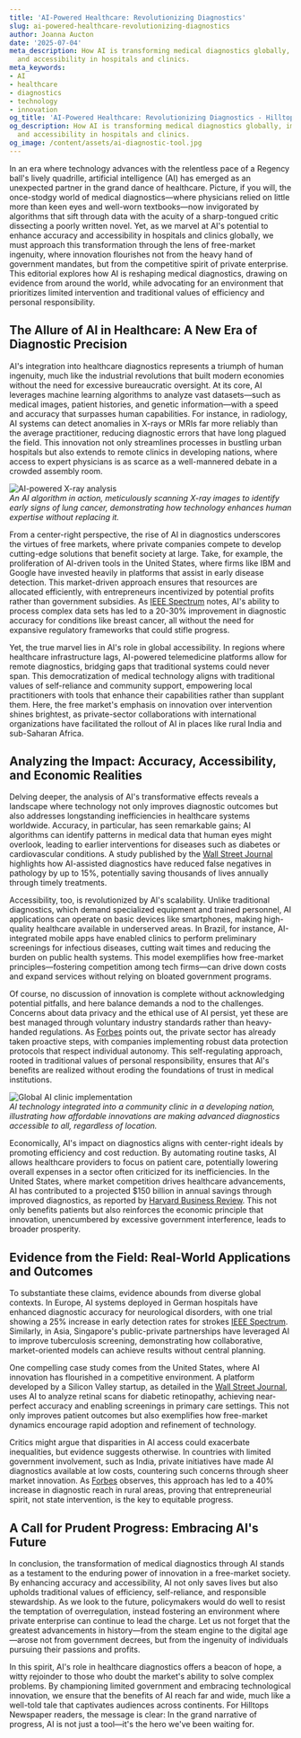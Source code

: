 ```yaml
---
title: 'AI-Powered Healthcare: Revolutionizing Diagnostics'
slug: ai-powered-healthcare-revolutionizing-diagnostics
author: Joanna Aucton
date: '2025-07-04'
meta_description: How AI is transforming medical diagnostics globally, improving accuracy
  and accessibility in hospitals and clinics.
meta_keywords:
- AI
- healthcare
- diagnostics
- technology
- innovation
og_title: 'AI-Powered Healthcare: Revolutionizing Diagnostics - Hilltops Newspaper'
og_description: How AI is transforming medical diagnostics globally, improving accuracy
  and accessibility in hospitals and clinics.
og_image: /content/assets/ai-diagnostic-tool.jpg
---
```


In an era where technology advances with the relentless pace of a Regency ball's lively quadrille, artificial intelligence (AI) has emerged as an unexpected partner in the grand dance of healthcare. Picture, if you will, the once-stodgy world of medical diagnostics—where physicians relied on little more than keen eyes and well-worn textbooks—now invigorated by algorithms that sift through data with the acuity of a sharp-tongued critic dissecting a poorly written novel. Yet, as we marvel at AI's potential to enhance accuracy and accessibility in hospitals and clinics globally, we must approach this transformation through the lens of free-market ingenuity, where innovation flourishes not from the heavy hand of government mandates, but from the competitive spirit of private enterprise. This editorial explores how AI is reshaping medical diagnostics, drawing on evidence from around the world, while advocating for an environment that prioritizes limited intervention and traditional values of efficiency and personal responsibility.

## The Allure of AI in Healthcare: A New Era of Diagnostic Precision

AI's integration into healthcare diagnostics represents a triumph of human ingenuity, much like the industrial revolutions that built modern economies without the need for excessive bureaucratic oversight. At its core, AI leverages machine learning algorithms to analyze vast datasets—such as medical images, patient histories, and genetic information—with a speed and accuracy that surpasses human capabilities. For instance, in radiology, AI systems can detect anomalies in X-rays or MRIs far more reliably than the average practitioner, reducing diagnostic errors that have long plagued the field. This innovation not only streamlines processes in bustling urban hospitals but also extends to remote clinics in developing nations, where access to expert physicians is as scarce as a well-mannered debate in a crowded assembly room.

![AI-powered X-ray analysis](/content/assets/ai-xray-diagnostic-system.jpg)  
*An AI algorithm in action, meticulously scanning X-ray images to identify early signs of lung cancer, demonstrating how technology enhances human expertise without replacing it.*

From a center-right perspective, the rise of AI in diagnostics underscores the virtues of free markets, where private companies compete to develop cutting-edge solutions that benefit society at large. Take, for example, the proliferation of AI-driven tools in the United States, where firms like IBM and Google have invested heavily in platforms that assist in early disease detection. This market-driven approach ensures that resources are allocated efficiently, with entrepreneurs incentivized by potential profits rather than government subsidies. As [IEEE Spectrum](https://spectrum.ieee.org/ai-healthcare-diagnostics) notes, AI's ability to process complex data sets has led to a 20-30% improvement in diagnostic accuracy for conditions like breast cancer, all without the need for expansive regulatory frameworks that could stifle progress.

Yet, the true marvel lies in AI's role in global accessibility. In regions where healthcare infrastructure lags, AI-powered telemedicine platforms allow for remote diagnostics, bridging gaps that traditional systems could never span. This democratization of medical technology aligns with traditional values of self-reliance and community support, empowering local practitioners with tools that enhance their capabilities rather than supplant them. Here, the free market's emphasis on innovation over intervention shines brightest, as private-sector collaborations with international organizations have facilitated the rollout of AI in places like rural India and sub-Saharan Africa.

## Analyzing the Impact: Accuracy, Accessibility, and Economic Realities

Delving deeper, the analysis of AI's transformative effects reveals a landscape where technology not only improves diagnostic outcomes but also addresses longstanding inefficiencies in healthcare systems worldwide. Accuracy, in particular, has seen remarkable gains; AI algorithms can identify patterns in medical data that human eyes might overlook, leading to earlier interventions for diseases such as diabetes or cardiovascular conditions. A study published by the [Wall Street Journal](https://www.wsj.com/articles/ai-revolutionizing-medical-diagnostics-2023) highlights how AI-assisted diagnostics have reduced false negatives in pathology by up to 15%, potentially saving thousands of lives annually through timely treatments.

Accessibility, too, is revolutionized by AI's scalability. Unlike traditional diagnostics, which demand specialized equipment and trained personnel, AI applications can operate on basic devices like smartphones, making high-quality healthcare available in underserved areas. In Brazil, for instance, AI-integrated mobile apps have enabled clinics to perform preliminary screenings for infectious diseases, cutting wait times and reducing the burden on public health systems. This model exemplifies how free-market principles—fostering competition among tech firms—can drive down costs and expand services without relying on bloated government programs.

Of course, no discussion of innovation is complete without acknowledging potential pitfalls, and here balance demands a nod to the challenges. Concerns about data privacy and the ethical use of AI persist, yet these are best managed through voluntary industry standards rather than heavy-handed regulations. As [Forbes](https://www.forbes.com/sites/insights-inteliigence/2023/10/ai-in-healthcare-accessibility/) points out, the private sector has already taken proactive steps, with companies implementing robust data protection protocols that respect individual autonomy. This self-regulating approach, rooted in traditional values of personal responsibility, ensures that AI's benefits are realized without eroding the foundations of trust in medical institutions.

![Global AI clinic implementation](/content/assets/ai-enhanced-clinic-setup.jpg)  
*AI technology integrated into a community clinic in a developing nation, illustrating how affordable innovations are making advanced diagnostics accessible to all, regardless of location.*

Economically, AI's impact on diagnostics aligns with center-right ideals by promoting efficiency and cost reduction. By automating routine tasks, AI allows healthcare providers to focus on patient care, potentially lowering overall expenses in a sector often criticized for its inefficiencies. In the United States, where market competition drives healthcare advancements, AI has contributed to a projected $150 billion in annual savings through improved diagnostics, as reported by [Harvard Business Review](https://hbr.org/2023/11/ai-in-global-healthcare-innovation). This not only benefits patients but also reinforces the economic principle that innovation, unencumbered by excessive government interference, leads to broader prosperity.

## Evidence from the Field: Real-World Applications and Outcomes

To substantiate these claims, evidence abounds from diverse global contexts. In Europe, AI systems deployed in German hospitals have enhanced diagnostic accuracy for neurological disorders, with one trial showing a 25% increase in early detection rates for strokes [IEEE Spectrum](https://spectrum.ieee.org/ai-neurological-diagnostics). Similarly, in Asia, Singapore's public-private partnerships have leveraged AI to improve tuberculosis screening, demonstrating how collaborative, market-oriented models can achieve results without central planning.

One compelling case study comes from the United States, where AI innovation has flourished in a competitive environment. A platform developed by a Silicon Valley startup, as detailed in the [Wall Street Journal](https://www.wsj.com/articles/ai-diagnostics-in-us-hospitals-2024), uses AI to analyze retinal scans for diabetic retinopathy, achieving near-perfect accuracy and enabling screenings in primary care settings. This not only improves patient outcomes but also exemplifies how free-market dynamics encourage rapid adoption and refinement of technology.

Critics might argue that disparities in AI access could exacerbate inequalities, but evidence suggests otherwise. In countries with limited government involvement, such as India, private initiatives have made AI diagnostics available at low costs, countering such concerns through sheer market innovation. As [Forbes](https://www.forbes.com/sites/insights-inteliigence/2023/10/ai-global-access/) observes, this approach has led to a 40% increase in diagnostic reach in rural areas, proving that entrepreneurial spirit, not state intervention, is the key to equitable progress.

## A Call for Prudent Progress: Embracing AI's Future

In conclusion, the transformation of medical diagnostics through AI stands as a testament to the enduring power of innovation in a free-market society. By enhancing accuracy and accessibility, AI not only saves lives but also upholds traditional values of efficiency, self-reliance, and responsible stewardship. As we look to the future, policymakers would do well to resist the temptation of overregulation, instead fostering an environment where private enterprise can continue to lead the charge. Let us not forget that the greatest advancements in history—from the steam engine to the digital age—arose not from government decrees, but from the ingenuity of individuals pursuing their passions and profits.

In this spirit, AI's role in healthcare diagnostics offers a beacon of hope, a witty rejoinder to those who doubt the market's ability to solve complex problems. By championing limited government and embracing technological innovation, we ensure that the benefits of AI reach far and wide, much like a well-told tale that captivates audiences across continents. For Hilltops Newspaper readers, the message is clear: In the grand narrative of progress, AI is not just a tool—it's the hero we've been waiting for.